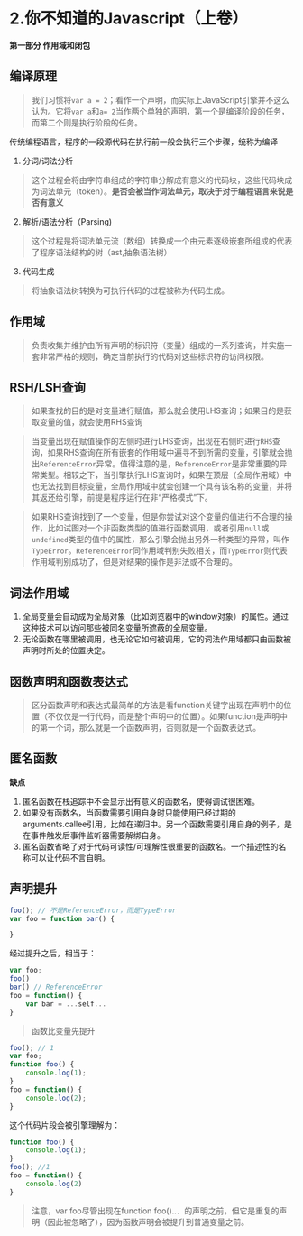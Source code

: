 # 2.你不知道的Javascript（上卷）

**第一部分 作用域和闭包**
## 编译原理
> 我们习惯将`var a = 2`；看作一个声明，而实际上JavaScript引擎并不这么认为。它将`var a`和`a= 2`当作两个单独的声明，第一个是编译阶段的任务，而第二个则是执行阶段的任务。

传统编程语言，程序的一段源代码在执行前一般会执行三个步骤，统称为编译
1. 分词/词法分析
> 这个过程会将由字符串组成的字符串分解成有意义的代码块，这些代码块成为词法单元（token）。**是否会被当作词法单元，取决于对于编程语言来说是否有意义**

2. 解析/语法分析（Parsing)
> 这个过程是将词法单元流（数组）转换成一个由元素逐级嵌套所组成的代表了程序语法结构的树（ast,抽象语法树）

3. 代码生成
> 将抽象语法树转换为可执行代码的过程被称为代码生成。

## 作用域
> 负责收集并维护由所有声明的标识符（变量）组成的一系列查询，并实施一套非常严格的规则，确定当前执行的代码对这些标识符的访问权限。

## RSH/LSH查询
> 如果查找的目的是对变量进行赋值，那么就会使用LHS查询；如果目的是获取变量的值，就会使用RHS查询

> 当变量出现在赋值操作的左侧时进行LHS查询，出现在右侧时进行`RHS`查询，如果RHS查询在所有嵌套的作用域中遍寻不到所需的变量，引擎就会抛出`ReferenceError`异常。值得注意的是，`ReferenceError`是非常重要的异常类型。相较之下，当引擎执行LHS查询时，如果在顶层（全局作用域）中也无法找到目标变量，全局作用域中就会创建一个具有该名称的变量，并将其返还给引擎，前提是程序运行在非“严格模式”下。

> 如果RHS查询找到了一个变量，但是你尝试对这个变量的值进行不合理的操作，比如试图对一个非函数类型的值进行函数调用，或者引用`null`或`undefined`类型的值中的属性，那么引擎会抛出另外一种类型的异常，叫作`TypeError`。`ReferenceError`同作用域判别失败相关，而`TypeError`则代表作用域判别成功了，但是对结果的操作是非法或不合理的。

## 词法作用域
1. 全局变量会自动成为全局对象（比如浏览器中的window对象）的属性。通过这种技术可以访问那些被同名变量所遮蔽的全局变量。
2. 无论函数在哪里被调用，也无论它如何被调用，它的词法作用域都只由函数被声明时所处的位置决定。

## 函数声明和函数表达式
>  区分函数声明和表达式最简单的方法是看function关键字出现在声明中的位置（不仅仅是一行代码，而是整个声明中的位置）。如果function是声明中的第一个词，那么就是一个函数声明，否则就是一个函数表达式。

## 匿名函数
**缺点**
1. 匿名函数在栈追踪中不会显示出有意义的函数名，使得调试很困难。
2. 如果没有函数名，当函数需要引用自身时只能使用已经过期的arguments.callee引用，比如在递归中。另一个函数需要引用自身的例子，是在事件触发后事件监听器需要解绑自身。
3. 匿名函数省略了对于代码可读性/可理解性很重要的函数名。一个描述性的名称可以让代码不言自明。

## 声明提升
```js
foo(); // 不是ReferenceError，而是TypeError
var foo = function bar() {

}
```
经过提升之后，相当于：
```js
var foo;
foo()
bar() // ReferenceError
foo = function() {
    var bar = ...self...
}
```

> 函数比变量先提升
```js
foo(); // 1
var foo;
function foo() {
    console.log(1);
}
foo = function() {
    console.log(2);
}
```
这个代码片段会被引擎理解为：
```js
function foo() {
    console.log(1);
}
foo(); //1
foo = function() {
    console.log(2)
}
```
> 注意，var foo尽管出现在function foo()..．的声明之前，但它是重复的声明（因此被忽略了），因为函数声明会被提升到普通变量之前。